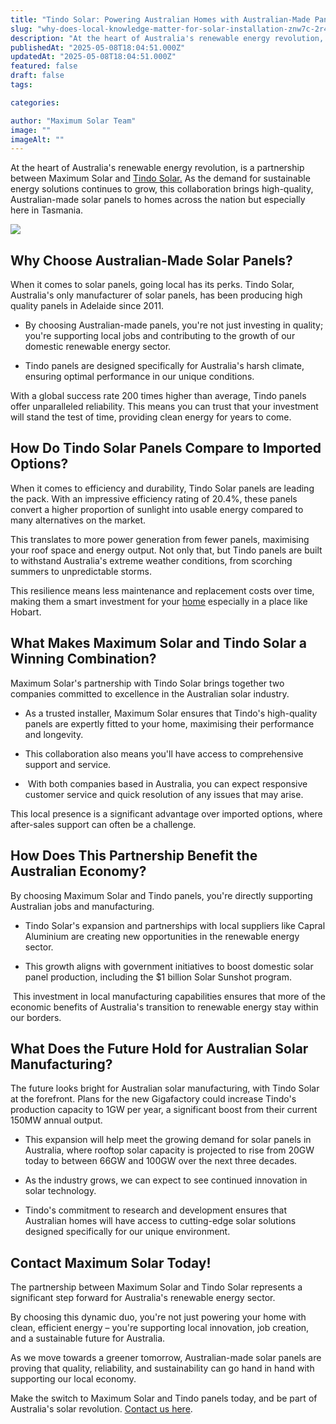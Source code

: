 ```yaml
---
title: "Tindo Solar: Powering Australian Homes with Australian-Made Panels."
slug: "why-does-local-knowledge-matter-for-solar-installation-znw7c-2r4tk-ngz44-efjxg-jhnys"
description: "At the heart of Australia's renewable energy revolution, is a partnership between Maximum Solar and [Tindo Solar. As the dema](https://tindosolar.com.au/)nd for"
publishedAt: "2025-05-08T18:04:51.000Z"
updatedAt: "2025-05-08T18:04:51.000Z"
featured: false
draft: false
tags:

categories:

author: "Maximum Solar Team"
image: ""
imageAlt: ""
---
```


At the heart of Australia's renewable energy revolution, is a partnership between Maximum Solar and [Tindo Solar.](https://tindosolar.com.au/) As the demand for sustainable energy solutions continues to grow, this collaboration brings high-quality, Australian-made solar panels to homes across the nation but especially here in Tasmania.

![](/images/blog/image-2.jpg)

## **Why Choose Australian-Made Solar Panels?**

When it comes to solar panels, going local has its perks. Tindo Solar, Australia's only manufacturer of solar panels, has been producing high quality panels in Adelaide since 2011. 

*   By choosing Australian-made panels, you're not just investing in quality; you're supporting local jobs and contributing to the growth of our domestic renewable energy sector.
    

*   Tindo panels are designed specifically for Australia's harsh climate, ensuring optimal performance in our unique conditions.
    

With a global success rate 200 times higher than average, Tindo panels offer unparalleled reliability. This means you can trust that your investment will stand the test of time, providing clean energy for years to come.

## **How Do Tindo Solar Panels Compare to Imported Options?**

When it comes to efficiency and durability, Tindo Solar panels are leading the pack. With an impressive efficiency rating of 20.4%, these panels convert a higher proportion of sunlight into usable energy compared to many alternatives on the market.  

This translates to more power generation from fewer panels, maximising your roof space and energy output. Not only that, but Tindo panels are built to withstand Australia's extreme weather conditions, from scorching summers to unpredictable storms. 

This resilience means less maintenance and replacement costs over time, making them a smart investment for your [home](https://www.maximumsolar.com.au/residential-solar) especially in a place like Hobart.

## **What Makes Maximum Solar and Tindo Solar a Winning Combination?**

Maximum Solar's partnership with Tindo Solar brings together two companies committed to excellence in the Australian solar industry. 

*   As a trusted installer, Maximum Solar ensures that Tindo's high-quality panels are expertly fitted to your home, maximising their performance and longevity.
    

*   This collaboration also means you'll have access to comprehensive support and service.
    

*    With both companies based in Australia, you can expect responsive customer service and quick resolution of any issues that may arise. 
    

This local presence is a significant advantage over imported options, where after-sales support can often be a challenge.

## **How Does This Partnership Benefit the Australian Economy?**

By choosing Maximum Solar and Tindo panels, you're directly supporting Australian jobs and manufacturing.   

*   Tindo Solar's expansion and partnerships with local suppliers like Capral Aluminium are creating new opportunities in the renewable energy sector. 
    

*   This growth aligns with government initiatives to boost domestic solar panel production, including the $1 billion Solar Sunshot program.
    

 This investment in local manufacturing capabilities ensures that more of the economic benefits of Australia's transition to renewable energy stay within our borders.

## **What Does the Future Hold for Australian Solar Manufacturing?**

The future looks bright for Australian solar manufacturing, with Tindo Solar at the forefront. Plans for the new Gigafactory could increase Tindo's production capacity to 1GW per year, a significant boost from their current 150MW annual output.   

*   This expansion will help meet the growing demand for solar panels in Australia, where rooftop solar capacity is projected to rise from 20GW today to between 66GW and 100GW over the next three decades.
    

*   As the industry grows, we can expect to see continued innovation in solar technology. 
    

*   Tindo's commitment to research and development ensures that Australian homes will have access to cutting-edge solar solutions designed specifically for our unique environment.
    

## **Contact Maximum Solar Today!**

The partnership between Maximum Solar and Tindo Solar represents a significant step forward for Australia's renewable energy sector. 

By choosing this dynamic duo, you're not just powering your home with clean, efficient energy – you're supporting local innovation, job creation, and a sustainable future for Australia.   

As we move towards a greener tomorrow, Australian-made solar panels are proving that quality, reliability, and sustainability can go hand in hand with supporting our local economy. 

  
Make the switch to Maximum Solar and Tindo panels today, and be part of Australia's solar revolution. [Contact us here](https://www.maximumsolar.com.au/contact).
